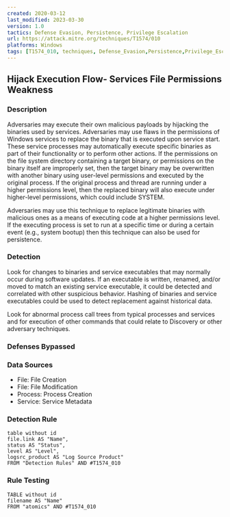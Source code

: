 ```yaml
---
created: 2020-03-12
last_modified: 2023-03-30
version: 1.0
tactics: Defense Evasion, Persistence, Privilege Escalation
url: https://attack.mitre.org/techniques/T1574/010
platforms: Windows
tags: [T1574_010, techniques, Defense_Evasion,Persistence,Privilege_Escalation]
---
```


## Hijack Execution Flow- Services File Permissions Weakness

### Description

Adversaries may execute their own malicious payloads by hijacking the binaries used by services. Adversaries may use flaws in the permissions of Windows services to replace the binary that is executed upon service start. These service processes may automatically execute specific binaries as part of their functionality or to perform other actions. If the permissions on the file system directory containing a target binary, or permissions on the binary itself are improperly set, then the target binary may be overwritten with another binary using user-level permissions and executed by the original process. If the original process and thread are running under a higher permissions level, then the replaced binary will also execute under higher-level permissions, which could include SYSTEM.

Adversaries may use this technique to replace legitimate binaries with malicious ones as a means of executing code at a higher permissions level. If the executing process is set to run at a specific time or during a certain event (e.g., system bootup) then this technique can also be used for persistence.

### Detection

Look for changes to binaries and service executables that may normally occur during software updates. If an executable is written, renamed, and/or moved to match an existing service executable, it could be detected and correlated with other suspicious behavior. Hashing of binaries and service executables could be used to detect replacement against historical data.

Look for abnormal process call trees from typical processes and services and for execution of other commands that could relate to Discovery or other adversary techniques. 

### Defenses Bypassed



### Data Sources

  - File: File Creation
  -  File: File Modification
  -  Process: Process Creation
  -  Service: Service Metadata
### Detection Rule

```dataview
table without id
file.link AS "Name",
status AS "Status",
level AS "Level",
logsrc_product AS "Log Source Product"
FROM "Detection Rules" AND #T1574_010
```

### Rule Testing

```dataview
TABLE without id
filename AS "Name"
FROM "atomics" AND #T1574_010
```
